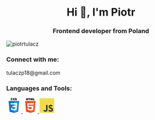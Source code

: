 <h1 align="center">Hi 👋, I'm Piotr</h1>
<h3 align="center">Frontend developer from Poland</h3>

<p align="left"> <img src="https://komarev.com/ghpvc/?username=piotrtulacz&label=Profile%20views&color=0e75b6&style=flat" alt="piotrtulacz" /> </p>

<h3 align="left">Connect with me:</h3>
<p align="left">tulaczp18@gmail.com
</p>

<h3 align="left">Languages and Tools:</h3>
<p align="left"> <a href="https://www.w3schools.com/css/" target="_blank" rel="noreferrer"> <img src="https://raw.githubusercontent.com/devicons/devicon/master/icons/css3/css3-original-wordmark.svg" alt="css3" width="40" height="40"/> </a> <a href="https://www.w3.org/html/" target="_blank" rel="noreferrer"> <img src="https://raw.githubusercontent.com/devicons/devicon/master/icons/html5/html5-original-wordmark.svg" alt="html5" width="40" height="40"/> </a> <a href="https://developer.mozilla.org/en-US/docs/Web/JavaScript" target="_blank" rel="noreferrer"> <img src="https://raw.githubusercontent.com/devicons/devicon/master/icons/javascript/javascript-original.svg" alt="javascript" width="40" height="40"/> </a> </p>


